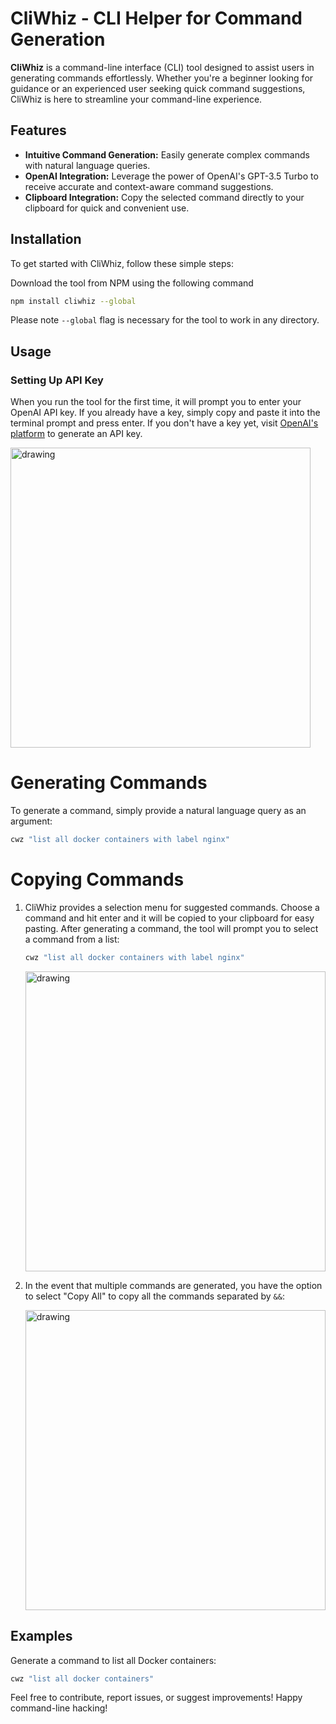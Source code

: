 # CliWhiz - CLI Helper for Command Generation

**CliWhiz** is a command-line interface (CLI) tool designed to assist users in generating commands effortlessly. Whether you're a beginner looking for guidance or an experienced user seeking quick command suggestions, CliWhiz is here to streamline your command-line experience.

## Features

- **Intuitive Command Generation:** Easily generate complex commands with natural language queries.
- **OpenAI Integration:** Leverage the power of OpenAI's GPT-3.5 Turbo to receive accurate and context-aware command suggestions.
- **Clipboard Integration:** Copy the selected command directly to your clipboard for quick and convenient use.

## Installation

To get started with CliWhiz, follow these simple steps:

Download the tool from NPM using the following command

```bash
npm install cliwhiz --global
```
Please note `--global` flag is necessary for the tool to work in any directory.



## Usage

### Setting Up API Key

When you run the tool for the first time, it will prompt you to enter your OpenAI API key. If you already have a key, simply copy and paste it into the terminal prompt and press enter. If you don't have a key yet, visit [OpenAI's platform](https://platform.openai.com/) to generate an API key.

<img src="./assets/Screenshot 2024-01-20 at 1.15.57 PM.png" alt="drawing" width="480"/>

# Generating Commands

To generate a command, simply provide a natural language query as an argument:

```bash
cwz "list all docker containers with label nginx"
```

# Copying Commands

1. CliWhiz provides a selection menu for suggested commands. Choose a command and hit enter and it will be copied to your clipboard for easy pasting. After generating a command, the tool will prompt you to select a command from a list:

	```bash
	cwz "list all docker containers with label nginx"
	```
	<img src="./assets/Screenshot 2024-01-20 at 1.31.55 PM.png" alt="drawing" width="480"/>

2. In the event that multiple commands are generated, you have the option to select "Copy All" to copy all the commands separated by `&&`:

	<img src="./assets/Screenshot 2024-01-20 at 1.18.33 PM.png" alt="drawing" width="480"/>

## Examples

Generate a command to list all Docker containers:

```bash
cwz "list all docker containers"
```


Feel free to contribute, report issues, or suggest improvements! Happy command-line hacking!